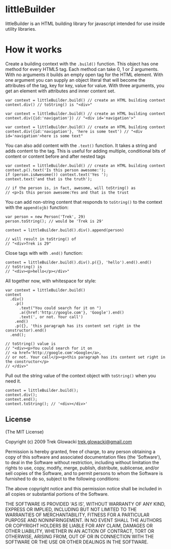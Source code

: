 
# littleBuilder

littleBuilder is an HTML building library for javascript intended for use inside utility libraries.

# How it works
Create a building context with the `.build()` function.  This object has one method for every HTML5 tag.
Each method can take 0, 1 or 2 arguments. With no arguments it builds an empty open tag for the HTML element. With one argument you can supply an object literal that will become the attributes of the tag, key for key, value for value. With three arguments, you get an element with attributes and inner content set.
  
    var context = littleBuilder.build() // create an HTML building context
    context.div() // toString() is "<div>"
    
    var context = littleBuilder.build() // create an HTML building context
    context.div({id:'navigation'}) // "<div id='navigation'>"
    
    var context = littleBuilder.build() // create an HTML building context
    context.div({id:'navigation'}, 'here is some text') // "<div id='navigation'>here is some text"
    
  
You can also add content with the `.text()` function. It takes a string and adds content to the tag. This is useful for adding multiple, conditional bits of content or content before and after nested tags
    
    var context = littleBuilder.build() // create an HTML building context
    context.p().text('Is this person awesome:');
    if (person.isAwesome()) context.text('Yes ');
    context.text('and that is the truth');
    
    // if the person is, in fact, awesome, will toString() as
    // <p>Is this person awesome:Yes and that is the trust
    

You can add non-string content that responds to `toString()` to the context with the `append(ojb)` function:

    var person = new Person('Trek', 29)
    person.toString(); // would be 'Trek is 29'
    
    context = littleBuilder.build().div().append(person)
    
    // will result in toString() of
    // "<div>Trek is 29"
    
Close tags with with `.end()` function:

    context = littleBuilder.build().div().p({}, 'hello').end().end()
    // toString() is
    // "<div><p>hello</p></div>"

All together now, with whitespace for style:
    
    var context = littleBuilder.build()
    context
      .div()
        .p()
          .text("You could search for it on ")
          .a({href:'http://google.com'}, 'Google').end()
          .text(', or not. Your call')
        .end()
        .p({}, 'this paragraph has its content set right in the constructor).end()
      .end();
      
    // toString() value is 
    // "<div><p>You could search for it on 
    // <a href='http://google.com'>Google</a>, 
    // or not. Your call</p><p>this paragraph has its content set right in the constructor</p>
    // </div>"
    
Pull out the string value of the context object with `toString()` when you need it.

    context = littleBuilder.build();
    context.div();
    context.end();
    context.toString(); // '<div></div>'
    
## License 

(The MIT License)

Copyright (c) 2009 Trek Glowacki <trek.glowacki@gmail.com>

Permission is hereby granted, free of charge, to any person obtaining
a copy of this software and associated documentation files (the
'Software'), to deal in the Software without restriction, including
without limitation the rights to use, copy, modify, merge, publish,
distribute, sublicense, and/or sell copies of the Software, and to
permit persons to whom the Software is furnished to do so, subject to
the following conditions:

The above copyright notice and this permission notice shall be
included in all copies or substantial portions of the Software.

THE SOFTWARE IS PROVIDED 'AS IS', WITHOUT WARRANTY OF ANY KIND,
EXPRESS OR IMPLIED, INCLUDING BUT NOT LIMITED TO THE WARRANTIES OF
MERCHANTABILITY, FITNESS FOR A PARTICULAR PURPOSE AND NONINFRINGEMENT.
IN NO EVENT SHALL THE AUTHORS OR COPYRIGHT HOLDERS BE LIABLE FOR ANY
CLAIM, DAMAGES OR OTHER LIABILITY, WHETHER IN AN ACTION OF CONTRACT,
TORT OR OTHERWISE, ARISING FROM, OUT OF OR IN CONNECTION WITH THE
SOFTWARE OR THE USE OR OTHER DEALINGS IN THE SOFTWARE.